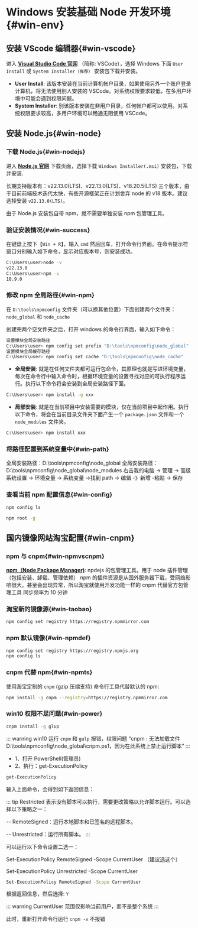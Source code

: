 # Windows 安装基础 Node 开发环境{#win-env}

## 安装 VScode 编辑器{#win-vscode}

进入 **[Visual Studio Code 官网](https://code.visualstudio.com/Download)** （简称: VSCode），选择 Windows 下面
`User Install` 或 `System Installer（推荐）` 安装包下载并安装。

- **User Install**: 该版本安装在当前计算机帐户目录，如果使用另外一个账户登录计算机，将无法使用别人安装的 VSCode。对系统权限要求较低，在多用户环境中可能会遇到权限问题。
- **System Installer**: 别该版本安装在非用户目录，任何帐户都可以使用。对系统权限要求较高，多用户环境可以畅通无阻使用 VSCode。

## 安装 Node.js{#win-node}

### 下载 Node.js{#win-nodejs}

进入 **[Node.js 官网](https://nodejs.org/zh-cn/download)** 下载页面，选择下载 `Windows Installer(.msi)` 安装包，下载并安装.

长期支持版本有：v22.13.0(LTS)、v22.13.0(LTS)、v18.20.5(LTS) 三个版本，由于目前前端技术迭代太快，有些开源框架正在计划舍弃 node 的 v18 版本。建议选择安装 `v22.13.0(LTS)`。

由于 Node.js 安装包自带 npm，就不需要单独安装 npm 包管理工具。

### 验证安装情况{#win-success}

在键盘上按下【`Win + R`】，输入 `cmd` 然后回车，打开命令行界面。在命令提示符窗口分别输入如下命令，显示对应版本号，则安装成功。

```sh [bash]
C:\Users\user>node -v
v22.13.0
C:\Users\user>npm -v
10.9.0
```

### 修改 npm 全局路径{#win-npm}

在 `D:\tools\npmconfig` 文件夹（可以换其他位置）下面创建两个文件夹：`node_global` 和 `node_cache`

创建完两个空文件夹之后，打开 windows 的命令行界面，输入如下命令：

```sh [bash]
设置模块全局安装路径
C:\Users\user> npm config set prefix "D:\tools\npmconfig\node_global"
设置模块全局缓存路径
C:\Users\user> npm config set cache "D:\tools\npmconfig\node_cache"
```

- **全局安装**: 就是在任何文件夹都可运行包命令，其原理也就是写进环境变量，每次在命令行中输入命令时，根据环境变量的设置寻找对应的可执行程序运行。执行以下命令将会安装到全局安装路径下面。

```sh [bash]
C:\Users\user> npm install -g xxx
```

- **局部安装**: 就是在当前项目中安装需要的模块，仅在当前项目中起作用。执行以下命令，将会在当前目录文件夹下面产生一个 `package.json` 文件和一个`node_modules` 文件夹。

```sh [bash]
C:\Users\user> npm install xxx
```

### 将路径配置到系统变量中{#win-path}

全局安装路径：D:\tools\npmconfig\node_global
全局安装路径：D:\tools\npmconfig\node_global\node_modules
右击我的电脑 -> 管理 -> 高级系统设置 -> 环境变量 -> 系统变量 ->找到 path -> 编辑 -》新增 -粘贴 -> 保存

### 查看当前 npm 配置信息{#win-config}

```sh [bash]
npm config ls
```

```sh [bash]
npm root -g
```

## 国内镜像网站淘宝配置{#win-cnpm}

### npm 与 cnpm{#win-npmvscnpm}

**[npm（Node Package Manager)](https://www.npmjs.com/)**: npdejs 的包管理工具。用于 node 插件管理（包括安装、卸载、管理依赖）
npm 的插件资源是从国外服务器下载，受网络影响很大，甚至会出现异常，所以淘宝就使用开发功能一样的 cnpm 代替官方包管理工具
同步频率为 10 分钟

### 淘宝新的镜像源{#win-taobao}

```sh [bash]
npm config set registry https://registry.npmmirror.com
```

### npm 默认镜像{#win-npmdef}

```sh [bash]
npm config set registry https://registry.npmjs.org
npm config ls
```

### cnpm 代替 npm{#win-npmts}

使用淘宝定制的 `cnpm` (gzip 压缩支持) 命令行工具代替默认的 npm:

```sh [bash]
npm install -g cnpm --registry=https://registry.npmmirror.com
```

### win10 权限不足问题{#win-power}

```sh [bash]
cnpm install -g glup
```

::: warning
win10 运行 `cnpm` 和 `gulp` 报错，权限问题 “cnpm : 无法加载文件 D:\tools\npmconfig\node_global\cnpm.ps1，因为在此系统上禁止运行脚本”
:::

- 1、打开 PowerShell(管理员)
- 2、执行：get-ExecutionPolicy

```sh [bash]
get-ExecutionPolicy
```

输入上面命令，会得到如下返回信息：

::: tip Restricted
表示没有脚本可以执行，需要更改策略以允许脚本运行。可以选择以下策略之一：

-- RemoteSigned：运行本地脚本和已签名的远程脚本。

-- Unrestricted：运行所有脚本。
:::

可以运行以下命令设置二选一：

Set-ExecutionPolicy RemoteSigned -Scope CurrentUser （建议选这个）

Set-ExecutionPolicy Unrestricted -Scope CurrentUser

```sh [bash]
Set-ExecutionPolicy RemoteSigned -Scope CurrentUser
```

根据返回信息，然后选择: `Y`

::: warning
CurrentUser 范围仅影响当前用户，而不是整个系统
:::

此时，重新打开命令行运行 `cnpm -v` 不报错
